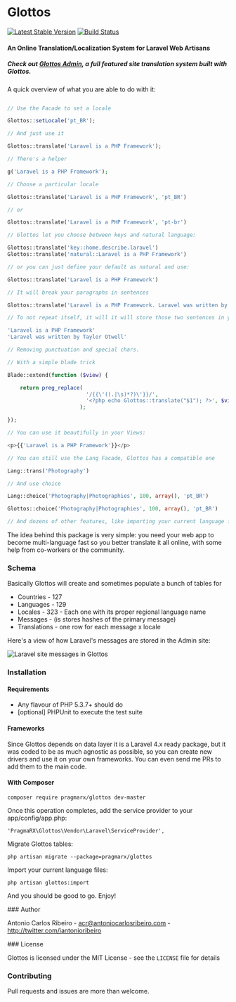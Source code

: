 # Glottos 

[![Latest Stable Version](https://poser.pugx.org/pragmarx/glottos/v/stable.png)](https://packagist.org/packages/pragmarx/glottos) [![Build Status](https://travis-ci.org/antonioribeiro/glottos.png)](https://travis-ci.org/antonioribeiro/glottos)

#### An Online Translation/Localization System for Laravel Web Artisans

##### Check out [Glottos Admin](https://github.com/antonioribeiro/glottosAdmin), a full featured site translation system built with Glottos.

A quick overview of what you are able to do with it:

```php

// Use the Facade to set a locale

Glottos::setLocale('pt_BR');

// And just use it

Glottos::translate('Laravel is a PHP Framework');

// There's a helper

g('Laravel is a PHP Framework');

// Choose a particular locale

Glottos::translate('Laravel is a PHP Framework', 'pt_BR')

// or 

Glottos::translate('Laravel is a PHP Framework', 'pt-br')

// Glottos let you choose between keys and natural language:

Glottos::translate('key::home.describe.laravel') 
Glottos::translate('natural::Laravel is a PHP Framework') 

// or you can just define your default as natural and use:

Glottos::translate('Laravel is a PHP Framework') 

// It will break your paragraphs in sentences

Glottos::translate('Laravel is a PHP Framework. Laravel was written by Taylor Otwell.')

// To not repeat itself, it will it will store those two sentences in your database:

'Laravel is a PHP Framework'
'Laravel was written by Taylor Otwell'

// Removing punctuation and special chars.

// With a simple blade trick 

Blade::extend(function ($view) {

	return preg_replace(
		                 '/{{\'((.|\s)*?)\'}}/', 
	                     '<?php echo Glottos::translate("$1"); ?>', $view
	                   );

});

// You can use it beautifully in your Views:

<p>{{'Laravel is a PHP Framework'}}</p>

// You can still use the Lang Facade, Glottos has a compatible one

Lang::trans('Photography')

// And use choice

Lang::choice('Photography|Photographies', 100, array(), 'pt_BR')

Glottos::choice('Photography|Photographies', 100, array(), 'pt_BR')

// And dozens of other features, like importing your current language files

```

The idea behind this package is very simple: you need your web app to become multi-language fast so you better translate it all online, with some help from co-workers or the community.

### Schema

Basically Glottos will create and sometimes populate a bunch of tables for

- Countries - 127
- Languages - 129
- Locales - 323 - Each one with its proper regional language name
- Messages - (is stores hashes of the primary message)
- Translations - one row for each message x locale

Here's a view of how Laravel's messages are stored in the Admin site:

![Laravel site messages in Glottos](http://puu.sh/5CWYM.png)

### Installation

#### Requirements

- Any flavour of PHP 5.3.7+ should do
- [optional] PHPUnit to execute the test suite

#### Frameworks

Since Glottos depends on data layer it is a Laravel 4.x ready package, but it was coded to be as much agnostic as possible, so you can create new drivers and use it on your own frameworks. You can even send me PRs to add them to the main code.

#### With Composer

`composer require pragmarx/glottos dev-master`

Once this operation completes, add the service provider to your app/config/app.php:

```
'PragmaRX\Glottos\Vendor\Laravel\ServiceProvider',
```

Migrate Glottos tables:

```
php artisan migrate --package=pragmarx/glottos
```

Import your current language files:

```
php artisan glottos:import
```

And you should be good to go. Enjoy!

<a name="about-author"/>
### Author

Antonio Carlos Ribeiro - <acr@antoniocarlosribeiro.com> - <http://twitter.com/iantonioribeiro>

<a name="about-license"/>
### License

Glottos is licensed under the MIT License - see the `LICENSE` file for details

### Contributing

Pull requests and issues are more than welcome.